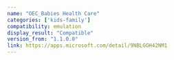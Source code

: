 ```yaml
---
name: "OEC_Babies Health Care"
categories: ['kids-family']
compatibility: emulation
display_result: "Compatible"
version_from: "1.1.0.0"
link: https://apps.microsoft.com/detail/9NBLGGH42NM1
---
```

